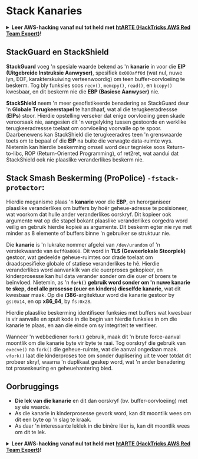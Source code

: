 # Stack Kanaries

<details>

<summary><strong>Leer AWS-hacking vanaf nul tot held met</strong> <a href="https://training.hacktricks.xyz/courses/arte"><strong>htARTE (HackTricks AWS Red Team Expert)</strong></a><strong>!</strong></summary>

Ander maniere om HackTricks te ondersteun:

* As jy jou **maatskappy geadverteer wil sien in HackTricks** of **HackTricks in PDF wil aflaai** Kyk na die [**INSKRYWINGSPLANNE**](https://github.com/sponsors/carlospolop)!
* Kry die [**amptelike PEASS & HackTricks swag**](https://peass.creator-spring.com)
* Ontdek [**Die PEASS Familie**](https://opensea.io/collection/the-peass-family), ons versameling van eksklusiewe [**NFTs**](https://opensea.io/collection/the-peass-family)
* **Sluit aan by die** 💬 [**Discord-groep**](https://discord.gg/hRep4RUj7f) of die [**telegram-groep**](https://t.me/peass) of **volg** ons op **Twitter** 🐦 [**@hacktricks\_live**](https://twitter.com/hacktricks\_live)**.**
* **Deel jou haktruuks deur PR's in te dien by die** [**HackTricks**](https://github.com/carlospolop/hacktricks) en [**HackTricks Cloud**](https://github.com/carlospolop/hacktricks-cloud) github-opslag.

</details>

## **StackGuard en StackShield**

**StackGuard** voeg 'n spesiale waarde bekend as 'n **kanarie** in voor die **EIP (Uitgebreide Instruksie Aanwyser)**, spesifiek `0x000aff0d` (wat nul, nuwe lyn, EOF, karakterskuiwing verteenwoordig) om teen buffer-oorvloeiing te beskerm. Tog bly funksies soos `recv()`, `memcpy()`, `read()`, en `bcopy()` kwesbaar, en dit beskerm nie die **EBP (Basiese Aanwyser)** nie.

**StackShield** neem 'n meer gesofistikeerde benadering as StackGuard deur 'n **Globale Terugkeerstapel** te handhaaf, wat al die terugkeeradressse (**EIPs**) stoor. Hierdie opstelling verseker dat enige oorvloeiing geen skade veroorsaak nie, aangesien dit 'n vergelyking tussen gestoorde en werklike terugkeeradressse toelaat om oorvloeiing voorvalle op te spoor. Daarbenewens kan StackShield die terugkeeradres teen 'n grenswaarde toets om te bepaal of die **EIP** na buite die verwagte data-ruimte wys. Nietemin kan hierdie beskerming omseil word deur tegnieke soos Return-to-libc, ROP (Return-Oriented Programming), of ret2ret, wat aandui dat StackShield ook nie plaaslike veranderlikes beskerm nie.

## **Stack Smash Beskerming (ProPolice) `-fstack-protector`:**

Hierdie meganisme plaas 'n **kanarie** voor die **EBP**, en herorganiseer plaaslike veranderlikes om buffers by hoër geheue-adresse te posisioneer, wat voorkom dat hulle ander veranderlikes oorskryf. Dit kopieer ook argumente wat op die stapel bokant plaaslike veranderlikes oorgedra word veilig en gebruik hierdie kopieë as argumente. Dit beskerm egter nie rye met minder as 8 elemente of buffers binne 'n gebruiker se struktuur nie.

Die **kanarie** is 'n lukrake nommer afgelei van `/dev/urandom` of 'n verstekwaarde van `0xff0a0000`. Dit word in **TLS (Geweerlokale Stoorplek)** gestoor, wat gedeelde geheue-ruimtes oor drade toelaat om draadspesifieke globale of statiese veranderlikes te hê. Hierdie veranderlikes word aanvanklik van die ouerproses gekopieer, en kinderprosesse kan hul data verander sonder om die ouer of broers te beïnvloed. Nietemin, as 'n **`fork()` gebruik word sonder om 'n nuwe kanarie te skep, deel alle prosesse (ouer en kinders) dieselfde kanarie**, wat dit kwesbaar maak. Op die **i386**-argitektuur word die kanarie gestoor by `gs:0x14`, en op **x86\_64**, by `fs:0x28`.

Hierdie plaaslike beskerming identifiseer funksies met buffers wat kwesbaar is vir aanvalle en spuit kode in die begin van hierdie funksies in om die kanarie te plaas, en aan die einde om sy integriteit te verifieer.

Wanneer 'n webbediener `fork()` gebruik, maak dit 'n brute force-aanval moontlik om die kanarie byte vir byte te raai. Tog oorskryf die gebruik van `execve()` na `fork()` die geheue-ruimte, wat die aanval ongedaan maak. `vfork()` laat die kinderproses toe om sonder duplisering uit te voer totdat dit probeer skryf, waarna 'n duplikaat geskep word, wat 'n ander benadering tot proseskeuring en geheuehantering bied.

## Oorbruggings

* **Die lek van die kanarie** en dit dan oorskryf (bv. buffer-oorvloeiing) met sy eie waarde.
* As die kanarie in kinderprosesse gevork word, kan dit moontlik wees om dit een byte op 'n slag te kraak.
* As daar 'n interessante leklek in die binêre lêer is, kan dit moontlik wees om dit te lek. 

<details>

<summary><strong>Leer AWS-hacking vanaf nul tot held met</strong> <a href="https://training.hacktricks.xyz/courses/arte"><strong>htARTE (HackTricks AWS Red Team Expert)</strong></a><strong>!</strong></summary>

Ander maniere om HackTricks te ondersteun:

* As jy jou **maatskappy geadverteer wil sien in HackTricks** of **HackTricks in PDF wil aflaai** Kyk na die [**INSKRYWINGSPLANNE**](https://github.com/sponsors/carlospolop)!
* Kry die [**amptelike PEASS & HackTricks swag**](https://peass.creator-spring.com)
* Ontdek [**Die PEASS Familie**](https://opensea.io/collection/the-peass-family), ons versameling van eksklusiewe [**NFTs**](https://opensea.io/collection/the-peass-family)
* **Sluit aan by die** 💬 [**Discord-groep**](https://discord.gg/hRep4RUj7f) of die [**telegram-groep**](https://t.me/peass) of **volg** ons op **Twitter** 🐦 [**@hacktricks\_live**](https://twitter.com/hacktricks\_live)**.**
* **Deel jou haktruuks deur PR's in te dien by die** [**HackTricks**](https://github.com/carlospolop/hacktricks) en [**HackTricks Cloud**](https://github.com/carlospolop/hacktricks-cloud) github-opslag.

</details>
